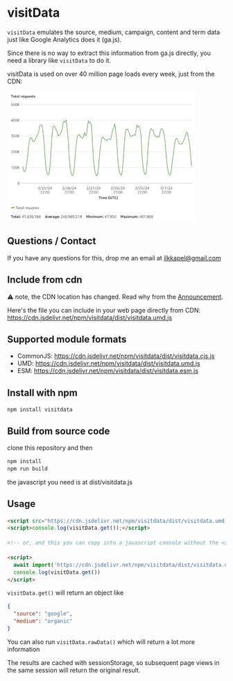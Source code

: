 # visitData

`visitData` emulates the source, medium, campaign, content and term data just like Google Analytics does it (ga.js).

Since there is no way to extract this information from ga.js directly, you need a library like `visitData` to do it.

visitData is used on over 40 million page loads every week, just from the CDN:

<img src="images/visitdata_pageloads.png" alt="visitData 40M page loads in a weeks" height="300">


## Questions / Contact

If you have any questions for this, drop me an email at [ilkkapel@gmail.com](mailto:ilkkapel@gmail.com)

## Include from cdn
:warning: note, the CDN location has changed. Read why from the [Announcement](https://github.com/ilkkapeltola/visitdata/discussions/3).

Here's the file you can include in your web page directly from CDN:
https://cdn.jsdelivr.net/npm/visitdata/dist/visitdata.umd.js

## Supported module formats

- CommonJS: https://cdn.jsdelivr.net/npm/visitdata/dist/visitdata.cjs.js
- UMD: https://cdn.jsdelivr.net/npm/visitdata/dist/visitdata.umd.js
- ESM: https://cdn.jsdelivr.net/npm/visitdata/dist/visitdata.esm.js

## Install with npm

```
npm install visitdata
```

## Build from source code

clone this repository and then

```sh
npm install
npm run build
```

the javascript you need is at dist/visitdata.js

## Usage

```html
<script src="https://cdn.jsdelivr.net/npm/visitdata/dist/visitdata.umd.js"></script>
<script>console.log(visitData.get());</script>

<!-- or, and this you can copy into a javascript console without the <script> tag too for testing -->

<script>
  await import('https://cdn.jsdelivr.net/npm/visitdata/dist/visitdata.umd.js')
  console.log(visitData.get())
</script>

```

`visitData.get()` will return an object like
```json
{
  "source": "google",
  "medium": "organic"
}
```

You can also run `visitData.rawData()` which will return a lot more information

The results are cached with sessionStorage, so subsequent page views in the same session will return the original result.
